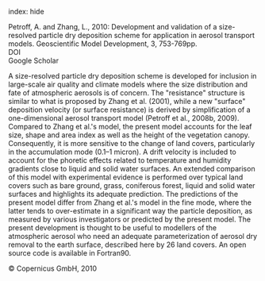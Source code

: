 index: hide

<div class="Citation">

  <div class="Citation-body">
    <div class="Citation-text">Petroff, A. and Zhang, L., 2010: Development and validation of a size-resolved particle dry deposition scheme for application in aerosol transport models. <span class="Article-journal">Geoscientific Model Development, </span><span class="Article-volume">3, </span>753-769pp.</div>
    <div class="Citation-links">
      <div class="CitationLink" data-href="https://doi.org/10.5194/gmd-3-753-2010">
        <div class="CitationLink-icon CitationLink-Doi"></div>
        <div class="CitationLink-text">DOI</div>
      </div>
      <div class="CitationLink" data-href="https://scholar.google.com/scholar?q=10.5194/gmd-3-753-2010">
        <div class="CitationLink-icon CitationLink-Scholar"></div>
        <div class="CitationLink-text">Google Scholar</div>
      </div>
    </div>
  </div>
</div>

A size-resolved particle dry deposition scheme is developed for inclusion in large-scale air quality and climate models where the size distribution and fate of atmospheric aerosols is of concern. The "resistance" structure is similar to what is proposed by Zhang et al. (2001), while a new "surface" deposition velocity (or surface resistance) is derived by simplification of a one-dimensional aerosol transport model (Petroff et al., 2008b, 2009). Compared to Zhang et al.'s model, the present model accounts for the leaf size, shape and area index as well as the height of the vegetation canopy. Consequently, it is more sensitive to the change of land covers, particularly in the accumulation mode (0.1–1 micron). A drift velocity is included to account for the phoretic effects related to temperature and humidity gradients close to liquid and solid water surfaces. An extended comparison of this model with experimental evidence is performed over typical land covers such as bare ground, grass, coniferous forest, liquid and solid water surfaces and highlights its adequate prediction. The predictions of the present model differ from Zhang et al.'s model in the fine mode, where the latter tends to over-estimate in a significant way the particle deposition, as measured by various investigators or predicted by the present model. The present development is thought to be useful to modellers of the atmospheric aerosol who need an adequate parameterization of aerosol dry removal to the earth surface, described here by 26 land covers. An open source code is available in Fortran90.

<div class="Citation-copy">
&copy; Copernicus GmbH, 2010
</div>